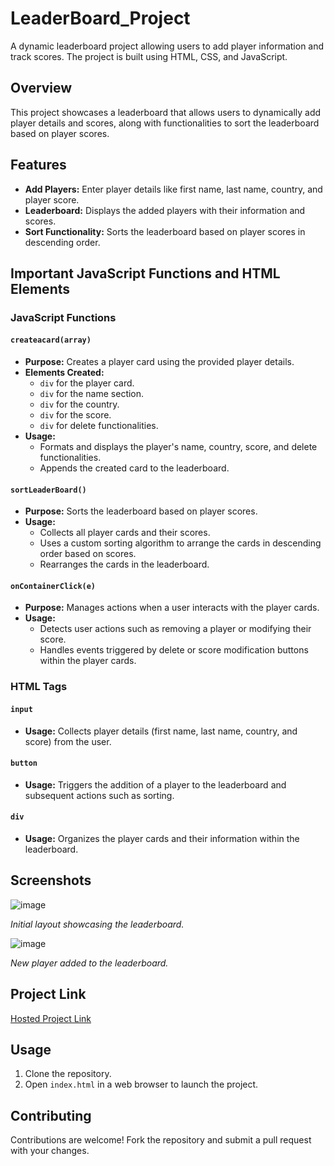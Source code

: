 # LeaderBoard_Project

A dynamic leaderboard project allowing users to add player information and track scores. The project is built using HTML, CSS, and JavaScript.

## Overview

This project showcases a leaderboard that allows users to dynamically add player details and scores, along with functionalities to sort the leaderboard based on player scores.

## Features

- **Add Players:** Enter player details like first name, last name, country, and player score. 
- **Leaderboard:** Displays the added players with their information and scores.
- **Sort Functionality:** Sorts the leaderboard based on player scores in descending order.

## Important JavaScript Functions and HTML Elements

### JavaScript Functions

#### `createacard(array)`
- **Purpose:** Creates a player card using the provided player details.
- **Elements Created:**
  - `div` for the player card.
  - `div` for the name section.
  - `div` for the country.
  - `div` for the score.
  - `div` for delete functionalities.
- **Usage:**
  - Formats and displays the player's name, country, score, and delete functionalities.
  - Appends the created card to the leaderboard.

#### `sortLeaderBoard()`
- **Purpose:** Sorts the leaderboard based on player scores.
- **Usage:**
  - Collects all player cards and their scores.
  - Uses a custom sorting algorithm to arrange the cards in descending order based on scores.
  - Rearranges the cards in the leaderboard.

#### `onContainerClick(e)`
- **Purpose:** Manages actions when a user interacts with the player cards.
- **Usage:**
  - Detects user actions such as removing a player or modifying their score.
  - Handles events triggered by delete or score modification buttons within the player cards.

### HTML Tags

#### `input`
- **Usage:** Collects player details (first name, last name, country, and score) from the user.

#### `button`
- **Usage:** Triggers the addition of a player to the leaderboard and subsequent actions such as sorting.

#### `div`
- **Usage:** Organizes the player cards and their information within the leaderboard.

## Screenshots

![image](https://github.com/shah9380/LeaderBoard_Project/assets/130676464/9dae5a16-8d64-4899-ba8c-137517da0732)


*Initial layout showcasing the leaderboard.*

![image](https://github.com/shah9380/LeaderBoard_Project/assets/130676464/7721e80d-b265-4d1a-98aa-8e88a920697a)

*New player added to the leaderboard.*

## Project Link

[Hosted Project Link](https://shah9380.github.io/LeaderBoard_Project/)

## Usage

1. Clone the repository.
2. Open `index.html` in a web browser to launch the project.

## Contributing

Contributions are welcome! Fork the repository and submit a pull request with your changes.
